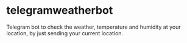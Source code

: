 # telegramweatherbot
Telegram bot to check the weather, temperature and humidity at your location, by just sending your current location.
